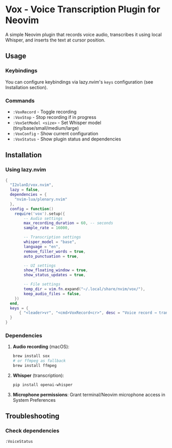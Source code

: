 # Vox - Voice Transcription Plugin for Neovim

A simple Neovim plugin that records voice audio, transcribes it using local Whisper, and inserts the text at cursor position.

## Usage

### Keybindings

You can configure keybindings via lazy.nvim's `keys` configuration (see Installation section).

### Commands

- `:VoxRecord` - Toggle recording
- `:VoxStop` - Stop recording if in progress
- `:VoxSetModel <size>` - Set Whisper model (tiny/base/small/medium/large)
- `:VoxConfig` - Show current configuration
- `:VoxStatus` - Show plugin status and dependencies

## Installation

### Using lazy.nvim

```lua
{
  "I2olanD/vox.nvim",
  lazy = false,
  dependencies = {
    "nvim-lua/plenary.nvim"
  },
  config = function()
    require('vox').setup({
        -- Audio settings
        max_recording_duration = 60, -- seconds
        sample_rate = 16000,

        -- Transcription settings
        whisper_model = "base",
        language = "en",
        remove_filler_words = true,
        auto_punctuation = true,

        -- UI settings
        show_floating_window = true,
        show_status_updates = true,

        -- File settings
        temp_dir = vim.fn.expand("~/.local/share/nvim/vox/"),
        keep_audio_files = false,
    })
  end,
  keys = {
      { "<leader>vr", "<cmd>VoxRecord<cr>", desc = "Voice record → transcribe → insert" }
  }
}
```

### Dependencies

1. **Audio recording** (macOS):

   ```bash
   brew install sox
   # or ffmpeg as fallback
   brew install ffmpeg
   ```

2. **Whisper** (transcription):

   ```bash
   pip install openai-whisper
   ```

3. **Microphone permissions**: Grant terminal/Neovim microphone access in System Preferences

## Troubleshooting

### Check dependencies

```vim
:VoiceStatus
```
